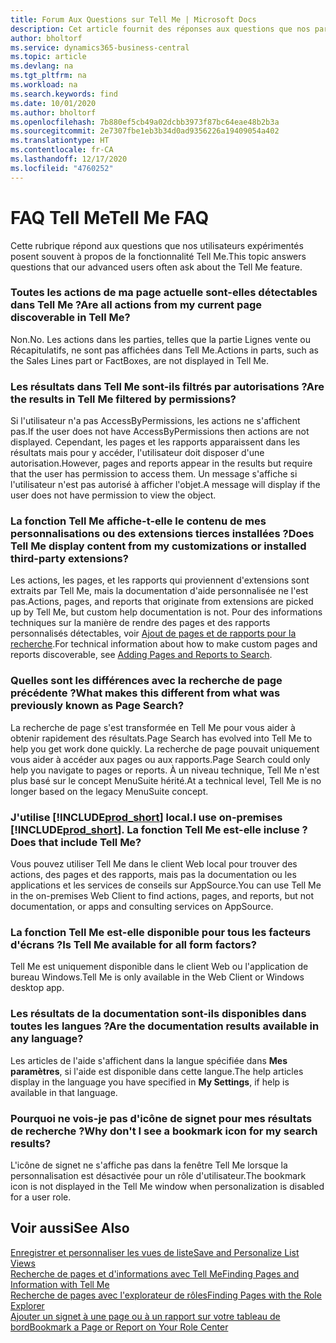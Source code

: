 ```yaml
---
title: Forum Aux Questions sur Tell Me | Microsoft Docs
description: Cet article fournit des réponses aux questions que nos partenaires et clients posent souvent sur Tell Me.
author: bholtorf
ms.service: dynamics365-business-central
ms.topic: article
ms.devlang: na
ms.tgt_pltfrm: na
ms.workload: na
ms.search.keywords: find
ms.date: 10/01/2020
ms.author: bholtorf
ms.openlocfilehash: 7b880ef5cb49a02dcbb3973f87bc64eae48b2b3a
ms.sourcegitcommit: 2e7307fbe1eb3b34d0ad9356226a19409054a402
ms.translationtype: HT
ms.contentlocale: fr-CA
ms.lasthandoff: 12/17/2020
ms.locfileid: "4760252"
---
```

# <a name="tell-me-faq"></a><span data-ttu-id="cfd97-103">FAQ Tell Me</span><span class="sxs-lookup"><span data-stu-id="cfd97-103">Tell Me FAQ</span></span>
<span data-ttu-id="cfd97-104">Cette rubrique répond aux questions que nos utilisateurs expérimentés posent souvent à propos de la fonctionnalité Tell Me.</span><span class="sxs-lookup"><span data-stu-id="cfd97-104">This topic answers questions that our advanced users often ask about the Tell Me feature.</span></span>

### <a name="are-all-actions-from-my-current-page-discoverable-in-tell-me"></a><span data-ttu-id="cfd97-105">Toutes les actions de ma page actuelle sont-elles détectables dans Tell Me ?</span><span class="sxs-lookup"><span data-stu-id="cfd97-105">Are all actions from my current page discoverable in Tell Me?</span></span>
<span data-ttu-id="cfd97-106">Non.</span><span class="sxs-lookup"><span data-stu-id="cfd97-106">No.</span></span> <span data-ttu-id="cfd97-107">Les actions dans les parties, telles que la partie Lignes vente ou Récapitulatifs, ne sont pas affichées dans Tell Me.</span><span class="sxs-lookup"><span data-stu-id="cfd97-107">Actions in parts, such as the Sales Lines part or FactBoxes, are not displayed in Tell Me.</span></span>

### <a name="are-the-results-in-tell-me-filtered-by-permissions"></a><span data-ttu-id="cfd97-108">Les résultats dans Tell Me sont-ils filtrés par autorisations ?</span><span class="sxs-lookup"><span data-stu-id="cfd97-108">Are the results in Tell Me filtered by permissions?</span></span>
<span data-ttu-id="cfd97-109">Si l'utilisateur n'a pas AccessByPermissions, les actions ne s'affichent pas.</span><span class="sxs-lookup"><span data-stu-id="cfd97-109">If the user does not have AccessByPermissions then actions are not displayed.</span></span> <span data-ttu-id="cfd97-110">Cependant, les pages et les rapports apparaissent dans les résultats mais pour y accéder, l'utilisateur doit disposer d'une autorisation.</span><span class="sxs-lookup"><span data-stu-id="cfd97-110">However, pages and reports appear in the results but require that the user has permission to access them.</span></span> <span data-ttu-id="cfd97-111">Un message s'affiche si l'utilisateur n'est pas autorisé à afficher l'objet.</span><span class="sxs-lookup"><span data-stu-id="cfd97-111">A message will display if the user does not have permission to view the object.</span></span>

### <a name="does-tell-me-display-content-from-my-customizations-or-installed-third-party-extensions"></a><span data-ttu-id="cfd97-112">La fonction Tell Me affiche-t-elle le contenu de mes personnalisations ou des extensions tierces installées ?</span><span class="sxs-lookup"><span data-stu-id="cfd97-112">Does Tell Me display content from my customizations or installed third-party extensions?</span></span>
<span data-ttu-id="cfd97-113">Les actions, les pages, et les rapports qui proviennent d'extensions sont extraits par Tell Me, mais la documentation d'aide personnalisée ne l'est pas.</span><span class="sxs-lookup"><span data-stu-id="cfd97-113">Actions, pages, and reports that originate from extensions are picked up by Tell Me, but custom help documentation is not.</span></span> <span data-ttu-id="cfd97-114">Pour des informations techniques sur la manière de rendre des pages et des rapports personnalisés détectables, voir [Ajout de pages et de rapports pour la recherche](/dynamics365/business-central/dev-itpro/developer/devenv-al-menusuite-functionality).</span><span class="sxs-lookup"><span data-stu-id="cfd97-114">For technical information about how to make custom pages and reports discoverable, see [Adding Pages and Reports to Search](/dynamics365/business-central/dev-itpro/developer/devenv-al-menusuite-functionality).</span></span>

### <a name="what-makes-this-different-from-what-was-previously-known-as-page-search"></a><span data-ttu-id="cfd97-115">Quelles sont les différences avec la recherche de page précédente ?</span><span class="sxs-lookup"><span data-stu-id="cfd97-115">What makes this different from what was previously known as Page Search?</span></span>
<span data-ttu-id="cfd97-116">La recherche de page s'est transformée en Tell Me pour vous aider à obtenir rapidement des résultats.</span><span class="sxs-lookup"><span data-stu-id="cfd97-116">Page Search has evolved into Tell Me to help you get work done quickly.</span></span> <span data-ttu-id="cfd97-117">La recherche de page pouvait uniquement vous aider à accéder aux pages ou aux rapports.</span><span class="sxs-lookup"><span data-stu-id="cfd97-117">Page Search could only help you navigate to pages or reports.</span></span> <span data-ttu-id="cfd97-118">À un niveau technique, Tell Me n'est plus basé sur le concept MenuSuite hérité.</span><span class="sxs-lookup"><span data-stu-id="cfd97-118">At a technical level, Tell Me is no longer based on the legacy MenuSuite concept.</span></span>

### <a name="i-use-on-premises-prod_short-does-that-include-tell-me"></a><span data-ttu-id="cfd97-119">J'utilise [!INCLUDE[prod_short](includes/prod_short.md)] local.</span><span class="sxs-lookup"><span data-stu-id="cfd97-119">I use on-premises [!INCLUDE[prod_short](includes/prod_short.md)].</span></span> <span data-ttu-id="cfd97-120">La fonction Tell Me est-elle incluse ?</span><span class="sxs-lookup"><span data-stu-id="cfd97-120">Does that include Tell Me?</span></span>
<span data-ttu-id="cfd97-121">Vous pouvez utiliser Tell Me dans le client Web local pour trouver des actions, des pages et des rapports, mais pas la documentation ou les applications et les services de conseils sur AppSource.</span><span class="sxs-lookup"><span data-stu-id="cfd97-121">You can use Tell Me in the on-premises Web Client to find actions, pages, and reports, but not documentation, or apps and consulting services on AppSource.</span></span>

### <a name="is-tell-me-available-for-all-form-factors"></a><span data-ttu-id="cfd97-122">La fonction Tell Me est-elle disponible pour tous les facteurs d'écrans ?</span><span class="sxs-lookup"><span data-stu-id="cfd97-122">Is Tell Me available for all form factors?</span></span>
<span data-ttu-id="cfd97-123">Tell Me est uniquement disponible dans le client Web ou l'application de bureau Windows.</span><span class="sxs-lookup"><span data-stu-id="cfd97-123">Tell Me is only available in the Web Client or Windows desktop app.</span></span>

### <a name="are-the-documentation-results-available-in-any-language"></a><span data-ttu-id="cfd97-124">Les résultats de la documentation sont-ils disponibles dans toutes les langues ?</span><span class="sxs-lookup"><span data-stu-id="cfd97-124">Are the documentation results available in any language?</span></span>
<span data-ttu-id="cfd97-125">Les articles de l'aide s'affichent dans la langue spécifiée dans **Mes paramètres**, si l'aide est disponible dans cette langue.</span><span class="sxs-lookup"><span data-stu-id="cfd97-125">The help articles display in the language you have specified in **My Settings**, if help is available in that language.</span></span>

### <a name="why-dont-i-see-a-bookmark-icon-for-my-search-results"></a><span data-ttu-id="cfd97-126">Pourquoi ne vois-je pas d'icône de signet pour mes résultats de recherche ?</span><span class="sxs-lookup"><span data-stu-id="cfd97-126">Why don't I see a bookmark icon for my search results?</span></span>
<span data-ttu-id="cfd97-127">L'icône de signet ne s'affiche pas dans la fenêtre Tell Me lorsque la personnalisation est désactivée pour un rôle d'utilisateur.</span><span class="sxs-lookup"><span data-stu-id="cfd97-127">The bookmark icon is not displayed in the Tell Me window when personalization is disabled for a user role.</span></span>


## <a name="see-also"></a><span data-ttu-id="cfd97-128">Voir aussi</span><span class="sxs-lookup"><span data-stu-id="cfd97-128">See Also</span></span>  
[<span data-ttu-id="cfd97-129">Enregistrer et personnaliser les vues de liste</span><span class="sxs-lookup"><span data-stu-id="cfd97-129">Save and Personalize List Views</span></span>](ui-views.md)  
[<span data-ttu-id="cfd97-130">Recherche de pages et d'informations avec Tell Me</span><span class="sxs-lookup"><span data-stu-id="cfd97-130">Finding Pages and Information with Tell Me</span></span>](ui-search.md)  
[<span data-ttu-id="cfd97-131">Recherche de pages avec l'explorateur de rôles</span><span class="sxs-lookup"><span data-stu-id="cfd97-131">Finding Pages with the Role Explorer</span></span>](ui-role-explorer.md)  
[<span data-ttu-id="cfd97-132">Ajouter un signet à une page ou à un rapport sur votre tableau de bord</span><span class="sxs-lookup"><span data-stu-id="cfd97-132">Bookmark a Page or Report on Your Role Center</span></span>](ui-bookmarks.md)
